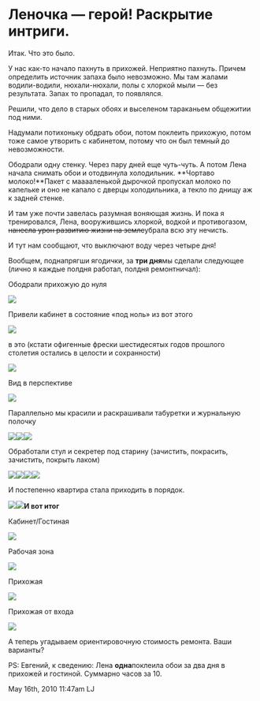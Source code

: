 # Леночка — герой! Раскрытие интриги.

Итак. Что это было.

У нас как-то начало пахнуть в прихожей. Неприятно пахнуть. Причем
определить источник запаха было невозможно. Мы там жалами водили-водили,
нюхали-нюхали, полы с хлоркой мыли — без результата. Запах то пропадал,
то появлялся.

Решили, что дело в старых обоях и выселеном тараканьем общежитии под
ними.

Надумали потихоньку обдрать обои, потом поклеить прихожую, потом тоже
самое утворить с кабинетом, потому что он был темный до невозможности.

Ободрали одну стенку. Через пару дней еще чуть-чуть. А потом Лена начала
снимать обои и отодвинула холодильник. **Чортаво молоко!**Пакет с
мааааленькой дырочкой пропускал молоко по капельке и оно не капало с
дверцы холодильника, а текло по днищу аж к задней стенке.

И там уже почти завелась разумная воняющая жизнь. И пока я тренировался,
Лена, вооружившись хлоркой, водкой и противогазом, <s>нанесла урон
развитию жизни на земле</s>убрала всю эту нечисть.

И тут нам сообщают, что выключают воду через четыре дня!

Вообщем, поднапрягши ягодички, за **три дня**мы сделали следующее (лично
я каждые полдня работал, полдня ремонтничал):

  
Ободрали прихожую до нуля

![](http://lh3.ggpht.com/_VtntNpQhDPY/S-_VozvkEtI/AAAAAAAAABU/x0K-3MmO0Ws/IMG_9299.JPG)

Привели кабинет в состояние «под ноль» из вот этого

![](http://lh5.ggpht.com/_VtntNpQhDPY/S-_VpXgwH2I/AAAAAAAAABY/AQBOebFt6MU/IMG_9300.JPG)

в это (кстати офигенные фрески шестидесятых годов прошлого столетия
остались в целости и сохранности)

![](http://lh5.ggpht.com/_VtntNpQhDPY/S-_VppGjLTI/AAAAAAAAABg/kwRs9qROX0M/IMG_9303.JPG)

Вид в перспективе

![](http://lh6.ggpht.com/_VtntNpQhDPY/S-_Vp4cTnYI/AAAAAAAAABk/5YjDgweFEPw/IMG_9312.JPG)

Параллельно мы красили и раскрашивали табуретки и журнальную полочку

![](http://lh6.ggpht.com/_VtntNpQhDPY/S-_V0dR9zlI/AAAAAAAAAB8/wsaO5NDTJ1k/IMG_9319.JPG)![](http://lh4.ggpht.com/_VtntNpQhDPY/S-_V-tJ656I/AAAAAAAAACU/xWbHtNfXFoY/IMG_9330.JPG)![](http://lh3.ggpht.com/_VtntNpQhDPY/S-_V-hXdVtI/AAAAAAAAACY/l03GE3tWOZk/IMG_9331.JPG)

Обработали стул и секретер под старину (зачистить, покрасить, зачистить,
покрыть лаком)

![](http://lh5.ggpht.com/_VtntNpQhDPY/S-_V0TLYJuI/AAAAAAAAACA/IfHNARXh4A8/IMG_9321.JPG)![](http://lh5.ggpht.com/_VtntNpQhDPY/S-_V0jPDiCI/AAAAAAAAACE/IvUZK2iadvE/IMG_9322.JPG)![](http://lh5.ggpht.com/_VtntNpQhDPY/S-_V-74uWCI/AAAAAAAAACc/iNHYkzm_UI0/IMG_9333.JPG)![](http://lh6.ggpht.com/_VtntNpQhDPY/S-_V0-KjxzI/AAAAAAAAACI/5x8fMO5YuC0/IMG_9325.JPG)

И постепенно квартира стала приходить в порядок.

![](http://lh4.ggpht.com/_VtntNpQhDPY/S-_WTU93DLI/AAAAAAAAACo/R5bZQ-55Ch0/IMG_9334.JPG)![](http://lh4.ggpht.com/_VtntNpQhDPY/S-_WTcunCdI/AAAAAAAAACs/rtqkhZCEvZQ/IMG_9336.JPG)**И
вот итог**

Кабинет/Гостиная

![](http://lh6.ggpht.com/_VtntNpQhDPY/S-_WTf7t2kI/AAAAAAAAACw/NlyDVmwVO3c/IMG_9349.JPG)

Рабочая зона

![](http://lh6.ggpht.com/_VtntNpQhDPY/S-_WToOcqwI/AAAAAAAAAC0/3gtQODlF_UA/IMG_9352.JPG)

Прихожая

![](http://lh5.ggpht.com/_VtntNpQhDPY/S-_WZbv4ShI/AAAAAAAAADA/UV7hG7t5a7I/IMG_9361.JPG)

Прихожая от входа

![](http://lh4.ggpht.com/_VtntNpQhDPY/S-_WZD0IGXI/AAAAAAAAAC8/dEeLPCndwiM/IMG_9358.JPG)

А теперь угадываем ориентировочную стоимость ремонта. Ваши варианты?

PS: Евгений, к сведению: Лена **одна**поклеила обои за два дня в
прихожей и гостиной. Суммарно часов за 10.

<span id="timestamp"> May 16th, 2010 11:47am </span> <span
class="tag">LJ</span>
